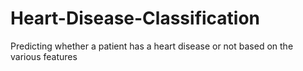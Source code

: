 # Heart-Disease-Classification
Predicting whether a patient has a heart disease or not based on the various features
